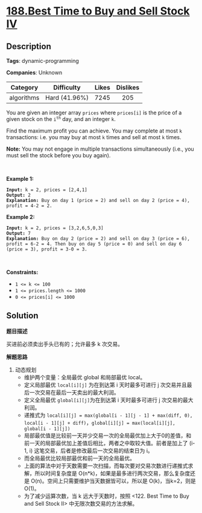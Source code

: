 # [188.Best Time to Buy and Sell Stock IV](https://leetcode.com/problems/best-time-to-buy-and-sell-stock-iv/description/)

## Description

**Tags**: dynamic-programming

**Companies**: Unknown

| Category | Difficulty | Likes | Dislikes |
| :------: | :--------: | :---: | :------: |
| algorithms | Hard (41.96%) | 7245 | 205 |

<p>You are given an integer array <code>prices</code> where <code>prices[i]</code> is the price of a given stock on the <code>i<sup>th</sup></code> day, and an integer <code>k</code>.</p>
<p>Find the maximum profit you can achieve. You may complete at most <code>k</code> transactions: i.e. you may buy at most <code>k</code> times and sell at most <code>k</code> times.</p>
<p><strong>Note:</strong> You may not engage in multiple transactions simultaneously (i.e., you must sell the stock before you buy again).</p>
<p>&nbsp;</p>
<p><strong class="example">Example 1:</strong></p>
<pre><code><strong>Input:</strong> k = 2, prices = [2,4,1]
<strong>Output:</strong> 2
<strong>Explanation:</strong> Buy on day 1 (price = 2) and sell on day 2 (price = 4), profit = 4-2 = 2.</code></pre>
<p><strong class="example">Example 2:</strong></p>
<pre><code><strong>Input:</strong> k = 2, prices = [3,2,6,5,0,3]
<strong>Output:</strong> 7
<strong>Explanation:</strong> Buy on day 2 (price = 2) and sell on day 3 (price = 6), profit = 6-2 = 4. Then buy on day 5 (price = 0) and sell on day 6 (price = 3), profit = 3-0 = 3.</code></pre>
<p>&nbsp;</p>
<p><strong>Constraints:</strong></p>
<ul>
  <li><code>1 &lt;= k &lt;= 100</code></li>
  <li><code>1 &lt;= prices.length &lt;= 1000</code></li>
  <li><code>0 &lt;= prices[i] &lt;= 1000</code></li>
</ul>

## Solution

**题目描述**

买进前必须卖出手头已有的；允许最多 k 次交易。

**解题思路**

1. 动态规划
   - 维护两个变量：全局最优 global 和局部最优 local。
   - 定义局部最优 `local[i][j]` 为在到达第 i 天时最多可进行 j 次交易并且最后一次交易在最后一天卖出的最大利润。
   - 定义全局最优 `global[i][j]`为在到达第 i 天时最多可进行 j 次交易的最大利润。
   - 递推式为 `local[i][j] = max(global[i - 1][j - 1] + max(diff, 0), local[i - 1][j] + diff)`，`global[i][j] = max(local[i][j], global[i - 1][j])`
   - 局部最优值是比较前一天并少交易一次的全局最优加上大于0的差值，和前一天的局部最优加上差值后相比，两者之中取较大值。前者是加上了 (i-1, i) 这笔交易，后者是修改最后一次交易的结束日为 i。
   - 而全局最优比较局部最优和前一天的全局最优。
   - 上面的算法中对于天数需要一次扫描，而每次要对交易次数进行递推式求解，所以时间复杂度是 O(n*k)，如果是最多进行两次交易，那么复杂度还是 O(n)。空间上只需要维护当天数据皆可以，所以是 O(k)，当k=2，则是 O(1)。
   - 为了减少运算次数，当 k 远大于天数时，按照 <122. Best Time to Buy and Sell Stock II> 中无限次数交易的方法求解。


